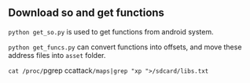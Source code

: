 ## Download so and get functions

`python get_so.py` is used to get functions from android system.

`python get_funcs.py` can convert functions into offsets, and move these address files into `asset` folder.


`cat /proc/`pgrep ccattack`/maps|grep "xp ">/sdcard/libs.txt`
